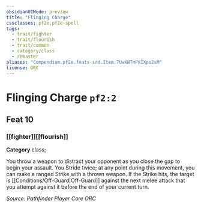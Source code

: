 ```yaml
---
obsidianUIMode: preview
title: "Flinging Charge"
cssclasses: pf2e,pf2e-spell
tags:
  - trait/fighter
  - trait/flourish
  - trait/common
  - category/class
  - remaster
aliases: "Compendium.pf2e.feats-srd.Item.7UwXNTmPXIXps2sM"
license: ORC
---
```

# Flinging Charge `pf2:2`
## Feat 10
### [[fighter]][[flourish]]

**Category** class; 




You throw a weapon to distract your opponent as you close the gap to begin your assault. You Stride twice; at any point during this movement, you can make a ranged Strike with a thrown weapon. If the Strike hits, the target is [[Conditions/Off-Guard|Off-Guard]] against the next melee attack that you attempt against it before the end of your current turn.

*Source: Pathfinder Player Core*
*ORC*